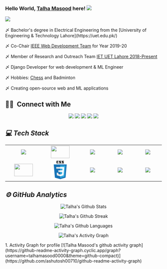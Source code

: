 ### Hello World, [Talha Masood](http://talhamasood.me/) here! <img src="https://user-images.githubusercontent.com/46846821/87522094-a135a000-c69e-11ea-899d-e8093968ef3b.gif" width="24px">

<p align="center">

![](https://komarev.com/ghpvc/?username=talhamasood0000&color=0e75b6&label=Profile+Views)
</p>
 〆  Bachelor's degree in Electrical Engineering from the [University of Engineering & Technology Lahore](https://uet.edu.pk/)
 

 〆  Co-Chair [IEEE Web Development Team](https://www.ieeeuet.org.pk/WebDev-Team.html) for Year 2019-20

 〆 Member of Research and Outreach Team [IET UET Lahore 2018-Present](https://www.facebook.com/theiet.uet/)

 〆 Django Developer for web development & ML Engineer

 〆 Hobbies: [Chess](https://lichess.org/@/talhamasood0000) and Badminton

 〆 Creating open-source web and ML applications
 
 
## 🤝🏻 &nbsp;Connect with Me

<p align="center">
<a href="talhamasood0000.github.io"><img src="https://img.shields.io/badge/-talhamasood.me-3423A6?style=flat&logo=Google-Chrome&logoColor=white"/></a>
<a href="https://linkedin.com/in/talhamasood0000"><img src="https://img.shields.io/badge/-Talha%20Masood-0077B5?style=flat&logo=Linkedin&logoColor=white"/></a>
<a href="mailto:talhamasood0000@gmail.com"><img src="https://img.shields.io/badge/-talha@talhamasood.me-D14836?style=flat&logo=Gmail&logoColor=white"/></a>
<a href="https://instagram.com/talhamasood000"><img src="https://img.shields.io/badge/-@talhamasood000-E4405F?style=flat&logo=Instagram&logoColor=white"/></a>
<a href="https://twitter.com/talhamasood0000"><img src="https://img.shields.io/badge/-@talhamasood0000-1877F2?style=flat&logo=Twitter&logoColor=white"/></a>


<h2><i>💻 Tech Stack</i></h2>

<table width="100">
<tr>
    <td align='center' width="190">
        <img src="https://github.com/bestofjs/bestofjs-webui/blob/master/public/logos/vscode.svg" width="60">
    </td>
    <td align='center' width="190">
        <img src="https://www.jing.fm/clipimg/full/53-537670_python-png-file-python-logo-png.png"  width="60" height="40">
    </td>
     <td align='center' width="190">
        <img src="https://www.djangoproject.com/m/img/logos/django-logo-negative.png">
    </td>
     <td align='center'>
        <img src="https://upload.wikimedia.org/wikipedia/commons/e/e5/TensorFlow_Logo_with_text.png">
    </td>
     <td align='center' width="190">
        <img src="https://git-scm.com/images/logos/1color-darkbg@2x.png" width="100">
    </td>

</tr>
<tr>
    <td align='center'>
        <img src="https://upload.wikimedia.org/wikipedia/commons/thumb/3/38/HTML5_Badge.svg/600px-HTML5_Badge.svg.png" height="40" width="60">
    </td>
    <td align='center'>
        <img src="https://raw.githubusercontent.com/devicons/devicon/0d6c64dbbf311879f7d563bfc3ccf559f9ed111c/icons/css3/css3-original-wordmark.svg" width="60">
    </td>
     <td align='center'>
        <img src="https://buttercms.com/static/images/tech_banners/Flask.png" >
    </td>
    <td align='center' width="190">
       <img src="https://download.logo.wine/logo/MySQL/MySQL-Logo.wine.png" >
    </td>
    <td align='center'>
        <img src="https://download.logo.wine/logo/Redis/Redis-Logo.wine.png">
    </td>
</tr>
</table>

<h2><i>⚙️ GitHub Analytics</i></h2>

<p align="center">
 <img width="400px" src="https://github-readme-stats.vercel.app/api?username=talhamasood0000&show_icons=true&count_private=true&theme=merko" alt="Talha's Github Stats"/>
 </p>
 <p align="center">
 <img width="400px" src="https://github-readme-streak-stats.herokuapp.com/?user=talhamasood0000&theme=tokyonight&theme=merko" alt="Talha's Github Streak"/> 
</p>
<p align="center">
 <img width="400px" src="https://github-readme-stats-eight-theta.vercel.app/api/top-langs/?username=talhamasood0000&layout=compact&langs_count=8&theme=merko"
      alt="Talha's Github Languages"/>
</p>
<p align="center">
 <img width="400px" src="https://github-readme-activity-graph.cyclic.app/graph?username=talhamasood0000&theme=github-compact"
      alt="Talha's Activity Graph"/>
</p>
1. Activity Graph for profile
[![Talha Masood's github activity graph](https://github-readme-activity-graph.cyclic.app/graph?username=talhamasood0000&theme=github-compact)](https://github.com/ashutosh00710/github-readme-activity-graph)
